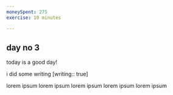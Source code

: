 ```yaml
---
moneySpent: 275
exercise: 10 minutes

---
```

## day no 3
today is a good day!
 

i did some writing [writing:: true]

lorem ipsum lorem ipsum lorem ipsum lorem ipsum lorem ipsum
